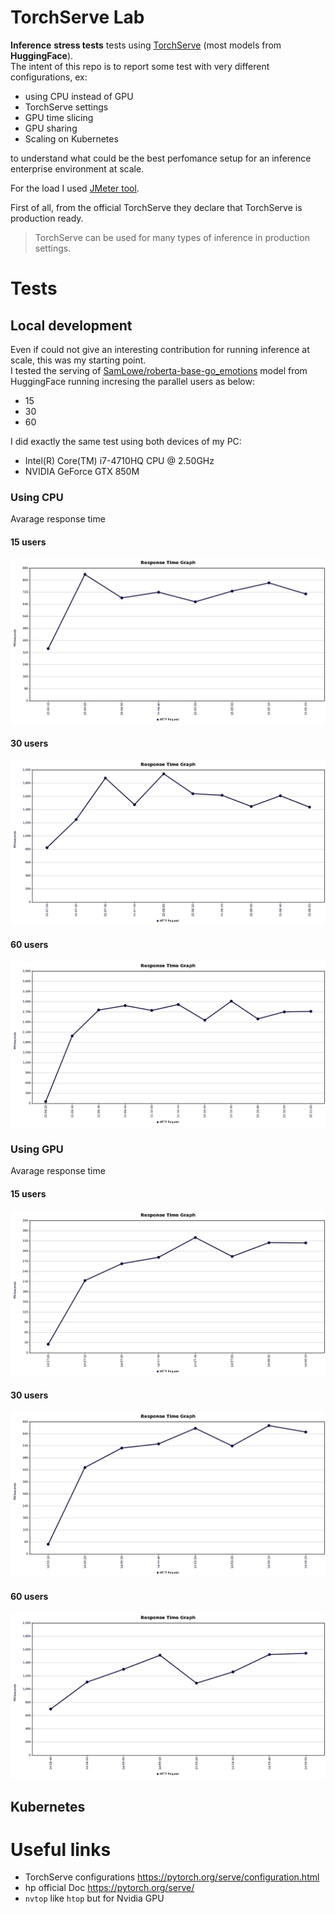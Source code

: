 # TorchServe Lab
**Inference** **stress tests** tests using [TorchServe](https://pytorch.org/serve/) (most models from **HuggingFace**).\
The intent of this repo is to report some test with very different configurations, ex:
* using CPU instead of GPU
* TorchServe settings
* GPU time slicing
* GPU sharing
* Scaling on Kubernetes

to understand what could be the best perfomance setup for an inference enterprise environment at scale.

For the load I used [JMeter tool](https://jmeter.apache.org/).

First of all, from the official TorchServe they declare that TorchServe is production ready.
> TorchServe can be used for many types of inference in production settings.

# Tests
## Local development
Even if could not give an interesting contribution for running inference at scale, this was my starting point.\
I tested the serving of [SamLowe/roberta-base-go_emotions](SamLowe_roberta-base-go_emotions) model from HuggingFace running incresing the parallel users as below:
* 15
* 30
* 60

I did exactly the same test using both devices of my PC:
* Intel(R) Core(TM) i7-4710HQ CPU @ 2.50GHz
* NVIDIA GeForce GTX 850M

### Using CPU
Avarage response time
#### 15 users
![alt text](JMeter/results/local/SamLowe_roberta-base-go_emotions/CPU/Response%20Time%20Graph-15users.png)
#### 30 users
![alt text](JMeter/results/local/SamLowe_roberta-base-go_emotions/CPU/Response%20Time%20Graph-30users.png)
#### 60 users
![alt text](JMeter/results/local/SamLowe_roberta-base-go_emotions/CPU/Response%20Time%20Graph-60users.png)

### Using GPU
Avarage response time
#### 15 users
![alt text](JMeter/results/local/SamLowe_roberta-base-go_emotions/GPU/Response%20Time%20Graph-15users.png)
#### 30 users
![alt text](JMeter/results/local/SamLowe_roberta-base-go_emotions/GPU/Response%20Time%20Graph-30users.png)
#### 60 users
![alt text](JMeter/results/local/SamLowe_roberta-base-go_emotions/GPU/Response%20Time%20Graph-60users.png)

## Kubernetes

# Useful links
* TorchServe configurations
https://pytorch.org/serve/configuration.html
* hp official Doc https://pytorch.org/serve/
* `nvtop` like `htop` but for Nvidia GPU